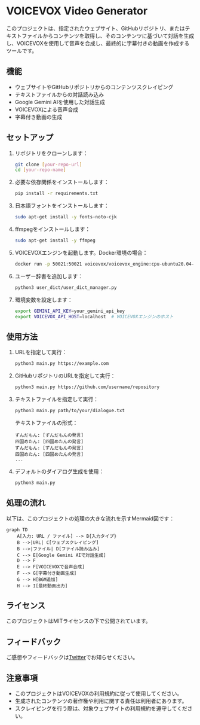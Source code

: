 # VOICEVOX Video Generator

このプロジェクトは、指定されたウェブサイト、GitHubリポジトリ、またはテキストファイルからコンテンツを取得し、そのコンテンツに基づいて対話を生成し、VOICEVOXを使用して音声を合成し、最終的に字幕付きの動画を作成するツールです。

## 機能

- ウェブサイトやGitHubリポジトリからのコンテンツスクレイピング
- テキストファイルからの対話読み込み
- Google Gemini AIを使用した対話生成
- VOICEVOXによる音声合成
- 字幕付き動画の生成

## セットアップ

1. リポジトリをクローンします：

   ```bash
   git clone [your-repo-url]
   cd [your-repo-name]
   ```

2. 必要な依存関係をインストールします：

   ```bash
   pip install -r requirements.txt
   ```

3. 日本語フォントをインストールします：

   ```bash
   sudo apt-get install -y fonts-noto-cjk
   ```

4. ffmpegをインストールします：

   ```bash
   sudo apt-get install -y ffmpeg
   ```

5. VOICEVOXエンジンを起動します。Docker環境の場合：

   ```bash
   docker run -p 50021:50021 voicevox/voicevox_engine:cpu-ubuntu20.04-latest
   ```

6. ユーザー辞書を追加します：

   ```bash
   python3 user_dict/user_dict_manager.py
   ```

7. 環境変数を設定します：

   ```bash
   export GEMINI_API_KEY=your_gemini_api_key
   export VOICEVOX_API_HOST=localhost  # VOICEVOXエンジンのホスト
   ```

## 使用方法

1. URLを指定して実行：

   ```bash
   python3 main.py https://example.com
   ```

2. GitHubリポジトリのURLを指定して実行：

   ```bash
   python3 main.py https://github.com/username/repository
   ```

3. テキストファイルを指定して実行：

   ```bash
   python3 main.py path/to/your/dialogue.txt
   ```

   テキストファイルの形式：

   ```text
   ずんだもん: [ずんだもんの発言]
   四国めたん: [四国めたんの発言]
   ずんだもん: [ずんだもんの発言]
   四国めたん: [四国めたんの発言]
   ...
   ```

4. デフォルトのダイアログ生成を使用：

   ```bash
   python3 main.py
   ```

## 処理の流れ

以下は、このプロジェクトの処理の大きな流れを示すMermaid図です：

```mermaid
graph TD
    A[入力: URL / ファイル] --> B{入力タイプ}
    B -->|URL| C[ウェブスクレイピング]
    B -->|ファイル| D[ファイル読み込み]
    C --> E[Google Gemini AIで対話生成]
    D --> F
    E --> F[VOICEVOXで音声合成]
    F --> G[字幕付き動画生成]
    G --> H[BGM追加]
    H --> I[最終動画出力]
```

## ライセンス

このプロジェクトはMITライセンスの下で公開されています。

## フィードバック

ご感想やフィードバックは[Twitter](https://x.com/aegisfleet)でお知らせください。

## 注意事項

- このプロジェクトはVOICEVOXの利用規約に従って使用してください。
- 生成されたコンテンツの著作権や利用に関する責任は利用者にあります。
- スクレイピングを行う際は、対象ウェブサイトの利用規約を遵守してください。

